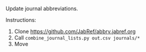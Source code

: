 Update journal abbreviations.

Instructions:

1. Clone https://github.com/JabRef/abbrv.jabref.org
2. Call `combine_journal_lists.py out.csv journals/*`
3. Move 

